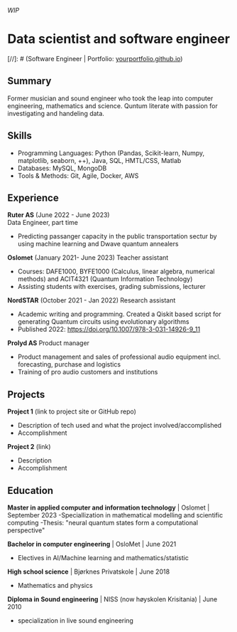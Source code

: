 
*WIP*
# Data scientist and software engineer
[//]: # (Software Engineer | Portfolio: [yourportfolio.github.io](https://yourportfolio.github.io))

## Summary
Former musician and sound engineer who took the leap into computer engineering, mathematics and science. Quntum literate with passion for investigating and handeling data. 

## Skills
- Programming Languages: Python (Pandas, Scikit-learn, Numpy, matplotlib, seaborn, ++), Java, SQL, HMTL/CSS, Matlab
- Databases: MySQL, MongoDB
- Tools & Methods: Git, Agile, Docker, AWS

## Experience
**Ruter AS** (June 2022 - June 2023)   
Data Engineer, part time
- Predicting passanger capacity in the public transportation sectur by using machine learning and Dwave quantum annealers


**Oslomet** (January 2021- June 2023)
Teacher assistant
- Courses: DAFE1000, BYFE1000 (Calculus, linear algebra, numerical methods) and ACIT4321 (Quantum Information Technology)
- Assisting students with exercises, grading submissions, lecturer

**NordSTAR** (October 2021 - Jan 2022)
Research assistant
- Academic writing and programming. Created a Qiskit based script for generating Quantum circuits using evolutionary algorithms
- Published 2022: https://doi.org/10.1007/978-3-031-14926-9_11

**Prolyd AS**
Product manager
- Product management and sales of professional audio equipment
incl. forecasting, purchase and logistics
- Training of pro audio customers and institutions
  
## Projects
**Project 1** (link to project site or GitHub repo)  
- Description of tech used and what the project involved/accomplished
- Accomplishment 

**Project 2** (link)
- Description 
- Accomplishment

## Education
**Master in applied computer and information technology** | Oslomet | September 2023
-Speciallization in mathematical modelling and scientific computing
-Thesis: "neural quantum states form a computational perspective"

**Bachelor in computer engineering** | OsloMet | June 2021
- Electives in AI/Machine learning and mathematics/statistic

**High school science** | Bjørknes Privatskole | June 2018
- Mathematics and physics

**Diploma in Sound engineering** | NISS (now høyskolen Krisitania) | June 2010
- specialization in live sound engineering
